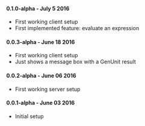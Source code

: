 #### 0.1.0-alpha - July 5 2016
* First working client setup
* First implemented feature: evaluate an expression

#### 0.0.3-alpha - June 18 2016
* First working client setup
* Just shows a message box with a GenUnit result

#### 0.0.2-alpha - June 06 2016
* First working server setup

#### 0.0.1-alpha - June 03 2016
* Initial setup

